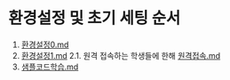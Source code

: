 # 환경설정 및 초기 세팅 순서

1. [환경설정0.md](환경설정0.md)
2. [환경설정1.md](환경설정1.md)
   2.1. 원격 접속하는 학생들에 한해 [원격접속.md](원격접속.md)
3. [샘플코드학습.md](샘플코드학습.md)
